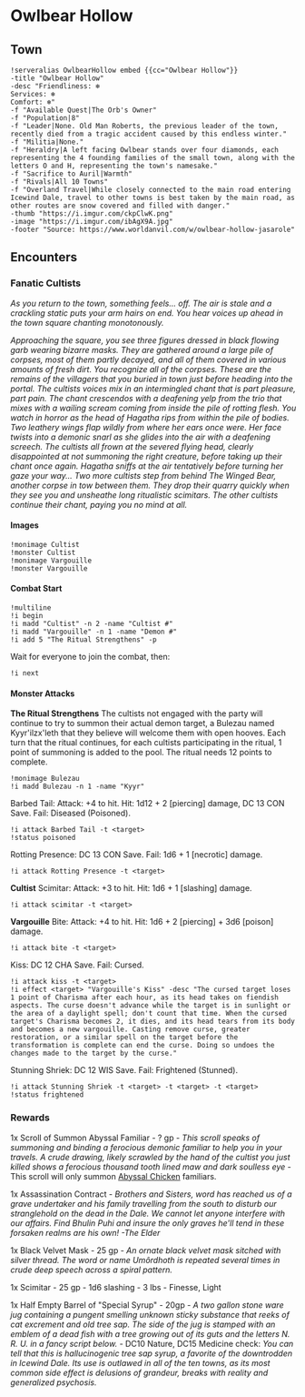 # Owlbear Hollow
## Town
```
!serveralias OwlbearHollow embed {{cc="Owlbear Hollow"}} 
-title "Owlbear Hollow"
-desc "Friendliness: ❄ 
Services: ❄
Comfort: ❄"
-f "Available Quest|The Orb's Owner"
-f "Population|8"
-f "Leader|None. Old Man Roberts, the previous leader of the town, recently died from a tragic accident caused by this endless winter."
-f "Militia|None."
-f "Heraldry|A left facing Owlbear stands over four diamonds, each representing the 4 founding families of the small town, along with the letters O and H, representing the town's namesake."
-f "Sacrifice to Auril|Warmth"
-f "Rivals|All 10 Towns"
-f "Overland Travel|While closely connected to the main road entering Icewind Dale, travel to other towns is best taken by the main road, as other routes are snow covered and filled with danger."
-thumb "https://i.imgur.com/ckpClwK.png"
-image "https://i.imgur.com/ibAgX9A.jpg"
-footer "Source: https://www.worldanvil.com/w/owlbear-hollow-jasarole"
```

## Encounters
### Fanatic Cultists
_As you return to the town, something feels... off. The air is stale and a crackling static puts your arm hairs on end. You hear voices up ahead in the town square chanting monotonously._

_Approaching the square, you see three figures dressed in black flowing garb wearing bizarre masks. They are gathered around a large pile of corpses, most of them partly decayed, and all of them covered in various amounts of fresh dirt. You recognize all of the corpses. These are the remains of the villagers that you buried in town just before heading into the portal. The cultists voices mix in an intermingled chant that is part pleasure, part pain. The chant crescendos with a deafening yelp from the trio that mixes with a wailing scream coming from inside the pile of rotting flesh. You watch in horror as the head of Hagatha rips from within the pile of bodies. Two leathery wings flap wildly from where her ears once were. Her face twists into a demonic snarl as she glides into the air with a deafening screech. The cultists all frown at the severed flying head, clearly disappointed at not summoning the right creature, before taking up their chant once again. Hagatha sniffs at the air tentatively before turning her gaze your way... Two more cultists step from behind The Winged Bear, another corpse in tow between them. They drop their quarry quickly when they see you and unsheathe long ritualistic scimitars. The other cultists continue their chant, paying you no mind at all._

#### Images
```
!monimage Cultist
!monster Cultist
!monimage Vargouille
!monster Vargouille
```

#### Combat Start
```
!multiline
!i begin
!i madd "Cultist" -n 2 -name "Cultist #"
!i madd "Vargouille" -n 1 -name "Demon #"
!i add 5 "The Ritual Strengthens" -p
```
Wait for everyone to join the combat, then:
```
!i next
```

#### Monster Attacks
**The Ritual Strengthens**
The cultists not engaged with the party will continue to try to summon their actual demon target, a Bulezau named Kyyr'ilzx'leth that they believe will welcome them with open hooves. Each turn that the ritual continues, for each cultists participating in the ritual, 1 point of summoning is added to the pool. The ritual needs 12 points to complete.

```
!monimage Bulezau
!i madd Bulezau -n 1 -name "Kyyr"
```

Barbed Tail: Attack: +4 to hit. Hit: 1d12 + 2 [piercing] damage, DC 13 CON Save. Fail: Diseased (Poisoned).
```
!i attack Barbed Tail -t <target> 
!status poisoned
```

Rotting Presence: DC 13 CON Save. Fail: 1d6 + 1 [necrotic] damage.
```
!i attack Rotting Presence -t <target> 
```

**Cultist**
Scimitar: Attack: +3 to hit. Hit: 1d6 + 1 [slashing] damage.
```
!i attack scimitar -t <target> 
```

**Vargouille**
Bite: Attack: +4 to hit. Hit: 1d6 + 2 [piercing] + 3d6 [poison] damage.
```
!i attack bite -t <target> 
```

Kiss: DC 12 CHA Save. Fail: Cursed.
```
!i attack kiss -t <target> 
!i effect <target> "Vargouille's Kiss" -desc "The cursed target loses 1 point of Charisma after each hour, as its head takes on fiendish aspects. The curse doesn't advance while the target is in sunlight or the area of a daylight spell; don't count that time. When the cursed target's Charisma becomes 2, it dies, and its head tears from its body and becomes a new vargouille. Casting remove curse, greater restoration, or a similar spell on the target before the transformation is complete can end the curse. Doing so undoes the changes made to the target by the curse."
```

Stunning Shriek: DC 12 WIS Save. Fail: Frightened (Stunned).
```
!i attack Stunning Shriek -t <target> -t <target> -t <target>
!status frightened
```

### Rewards

1x Scroll of Summon Abyssal Familiar - ? gp -  _This scroll speaks of summoning and binding a ferocious demonic familiar to help you in your travels. A crude drawing, likely scrawled by the hand of the cultist you just killed shows a ferocious thousand tooth lined maw and dark soulless eye_ - This scroll will only summon [Abyssal Chicken](https://www.dndbeyond.com/monsters/abyssal-chicken) familiars. 

1x Assassination Contract - _Brothers and Sisters, word has reached us of a grave undertaker and his family travelling from the south to disturb our stranglehold on the dead in the Dale. We cannot let anyone interfere with our affairs. Find Bhulin Puhi and insure the only graves he'll tend in these forsaken realms are his own! -The Elder_

1x Black Velvet Mask - 25 gp - _An ornate black velvet mask sitched with silver thread. The word or name Umôrdhoth is repeated several times in crude deep speech across a spiral pattern._

1x Scimitar - 25 gp - 1d6 slashing - 3 lbs - Finesse, Light

1x Half Empty Barrel of "Special Syrup"	- 20gp - _A two gallon stone ware jug containing a pungent smelling unknown sticky substance that reeks of cat excrement and old tree sap. The side of the jug is stamped with an emblem of a dead fish with a tree growing out of its guts and the letters N. R. U. in a fancy script below._ - DC10 Nature, DC15 Medicine check: _You can tell that this is hallucinogenic tree sap syrup, a favorite of the downtrodden in Icewind Dale. Its use is outlawed in all of the ten towns, as its most common side effect is delusions of grandeur, breaks with reality and generalized psychosis._
